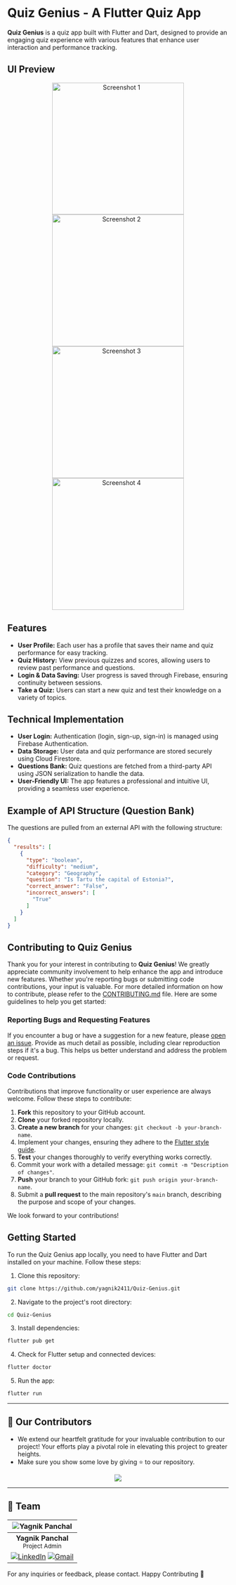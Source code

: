 # Quiz Genius - A Flutter Quiz App

**Quiz Genius** is a quiz app built with Flutter and Dart, designed to provide an engaging quiz experience with various features that enhance user interaction and performance tracking.

## UI Preview
<div align="center">
  <div align="center">
    <img src="https://github.com/yagnik2411/Quiz-Genius/blob/master/assets/images/Screenshot_1.png" alt="Screenshot 1" width="300"/>
    <img src="https://github.com/yagnik2411/Quiz-Genius/blob/master/assets/images/Screenshot_2.png" alt="Screenshot 2" width="300"/>
  </div>
  <div align="center">
    <img src="https://github.com/yagnik2411/Quiz-Genius/blob/master/assets/images/Screenshot_3.png" alt="Screenshot 3" width="300"/>
    <img src="https://github.com/yagnik2411/Quiz-Genius/blob/master/assets/images/Screenshot_4.png" alt="Screenshot 4" width="300"/>
  </div>  
</div>

## Features

- **User Profile:** Each user has a profile that saves their name and quiz performance for easy tracking.
- **Quiz History:** View previous quizzes and scores, allowing users to review past performance and questions.
- **Login & Data Saving:** User progress is saved through Firebase, ensuring continuity between sessions.
- **Take a Quiz:** Users can start a new quiz and test their knowledge on a variety of topics.

## Technical Implementation

- **User Login:** Authentication (login, sign-up, sign-in) is managed using Firebase Authentication.
- **Data Storage:** User data and quiz performance are stored securely using Cloud Firestore.
- **Questions Bank:** Quiz questions are fetched from a third-party API using JSON serialization to handle the data.
- **User-Friendly UI:** The app features a professional and intuitive UI, providing a seamless user experience.

## Example of API Structure (Question Bank)

The questions are pulled from an external API with the following structure:

```json
{
  "results": [
    {
      "type": "boolean",
      "difficulty": "medium",
      "category": "Geography",
      "question": "Is Tartu the capital of Estonia?",
      "correct_answer": "False",
      "incorrect_answers": [
        "True"
      ]
    }
  ]
}
```
## Contributing to Quiz Genius

Thank you for your interest in contributing to **Quiz Genius**! We greatly appreciate community involvement to help enhance the app and introduce new features. Whether you're reporting bugs or submitting code contributions, your input is valuable. For more detailed information on how to contribute, please refer to the [CONTRIBUTING.md](./CONTRIBUTING.md) file. Here are some guidelines to help you get started:

### Reporting Bugs and Requesting Features

If you encounter a bug or have a suggestion for a new feature, please [open an issue](https://github.com/yagnik2411/Quiz-Genius/issues/new). Provide as much detail as possible, including clear reproduction steps if it's a bug. This helps us better understand and address the problem or request.

### Code Contributions

Contributions that improve functionality or user experience are always welcome. Follow these steps to contribute:

1. **Fork** this repository to your GitHub account.
2. **Clone** your forked repository locally.
3. **Create a new branch** for your changes: `git checkout -b your-branch-name`.
4. Implement your changes, ensuring they adhere to the [Flutter style guide](https://docs.flutter.dev/guides/language/effective-dart).
5. **Test** your changes thoroughly to verify everything works correctly.
6. Commit your work with a detailed message: `git commit -m "Description of changes"`.
7. **Push** your branch to your GitHub fork: `git push origin your-branch-name`.
8. Submit a **pull request** to the main repository's `main` branch, describing the purpose and scope of your changes.

We look forward to your contributions!

## Getting Started

To run the Quiz Genius app locally, you need to have Flutter and Dart installed on your machine. Follow these steps:

1. Clone this repository:

 ```bash
 git clone https://github.com/yagnik2411/Quiz-Genius.git
```

2. Navigate to the project's root directory:

```bash
cd Quiz-Genius
```

3. Install dependencies:

```bash
flutter pub get
``` 

4. Check for Flutter setup and connected devices:

```bash
flutter doctor
```

5. Run the app:

```bash
flutter run
```
---

## 👀 Our Contributors

- We extend our heartfelt gratitude for your invaluable contribution to our project! Your efforts play a pivotal role in elevating this project to greater heights.
- Make sure you show some love by giving ⭐ to our repository.

<div align="center">
  <a href="https://github.com/yagnik2411/Quiz-Genius">
    <img src="https://contrib.rocks/image?repo=yagnik2411/Quiz-Genius&&max=400" />
  </a>
</div>

---

<!-- Added: Team Section  -->
## 👥 Team
| ![Yagnik Panchal](https://avatars.githubusercontent.com/u/113328020?v=4&s=80) |
|:--:|
| **Yagnik Panchal** <br> <sub>Project Admin</sub> | 
| [![LinkedIn](https://img.icons8.com/fluency/32/000000/linkedin.png)](https://www.linkedin.com/in/yagnikpanchal) [![Gmail](https://img.icons8.com/fluency/32/000000/gmail.png)](mailto:panchalyagnik2411@gmail.com)|

For any inquiries or feedback, please contact. Happy Contributing 🫡
